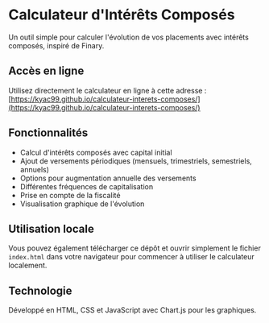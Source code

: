 # Calculateur d'Intérêts Composés

Un outil simple pour calculer l'évolution de vos placements avec intérêts composés, inspiré de Finary.

## Accès en ligne

Utilisez directement le calculateur en ligne à cette adresse : [https://kyac99.github.io/calculateur-interets-composes/](https://kyac99.github.io/calculateur-interets-composes/)

## Fonctionnalités

- Calcul d'intérêts composés avec capital initial
- Ajout de versements périodiques (mensuels, trimestriels, semestriels, annuels)
- Options pour augmentation annuelle des versements
- Différentes fréquences de capitalisation
- Prise en compte de la fiscalité
- Visualisation graphique de l'évolution

## Utilisation locale

Vous pouvez également télécharger ce dépôt et ouvrir simplement le fichier `index.html` dans votre navigateur pour commencer à utiliser le calculateur localement.

## Technologie

Développé en HTML, CSS et JavaScript avec Chart.js pour les graphiques.